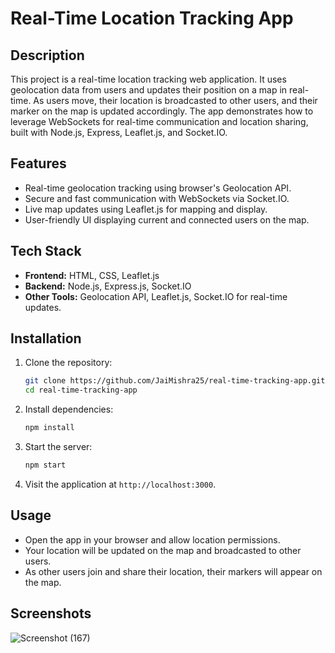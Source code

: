 
# Real-Time Location Tracking App

## Description

This project is a real-time location tracking web application. It uses geolocation data from users and updates their position on a map in real-time. As users move, their location is broadcasted to other users, and their marker on the map is updated accordingly. The app demonstrates how to leverage WebSockets for real-time communication and location sharing, built with Node.js, Express, Leaflet.js, and Socket.IO.

## Features
- Real-time geolocation tracking using browser's Geolocation API.
- Secure and fast communication with WebSockets via Socket.IO.
- Live map updates using Leaflet.js for mapping and display.
- User-friendly UI displaying current and connected users on the map.

## Tech Stack
- **Frontend:** HTML, CSS, Leaflet.js
- **Backend:** Node.js, Express.js, Socket.IO
- **Other Tools:** Geolocation API, Leaflet.js, Socket.IO for real-time updates.

## Installation

1. Clone the repository:
   ```bash
   git clone https://github.com/JaiMishra25/real-time-tracking-app.git
   cd real-time-tracking-app
   ```

2. Install dependencies:
   ```bash
   npm install
   ```

3. Start the server:
   ```bash
   npm start
   ```

4. Visit the application at `http://localhost:3000`.

## Usage

- Open the app in your browser and allow location permissions.
- Your location will be updated on the map and broadcasted to other users.
- As other users join and share their location, their markers will appear on the map.

## Screenshots
![Screenshot (167)](https://github.com/user-attachments/assets/c92c6b37-af22-4299-aa7f-a9212b800546)


